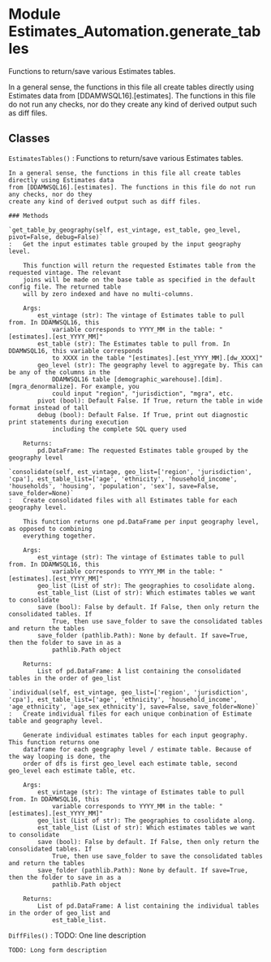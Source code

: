 Module Estimates_Automation.generate_tables
===========================================
Functions to return/save various Estimates tables.

In a general sense, the functions in this file all create tables directly using Estimates data from
[DDAMWSQL16].[estimates]. The functions in this file do not run any checks, nor do they create any
kind of derived output such as diff files.

Classes
-------

`EstimatesTables()`
:   Functions to return/save various Estimates tables.
    
    In a general sense, the functions in this file all create tables directly using Estimates data 
    from [DDAMWSQL16].[estimates]. The functions in this file do not run any checks, nor do they 
    create any kind of derived output such as diff files.

    ### Methods

    `get_table_by_geography(self, est_vintage, est_table, geo_level, pivot=False, debug=False)`
    :   Get the input estimates table grouped by the input geography level.
        
        This function will return the requested Estimates table from the requested vintage. The relevant
        joins will be made on the base table as specified in the default config file. The returned table
        will by zero indexed and have no multi-columns.
        
        Args:
            est_vintage (str): The vintage of Estimates table to pull from. In DDAMWSQL16, this
                variable corresponds to YYYY_MM in the table: "[estimates].[est_YYYY_MM]"
            est_table (str): The Estimates table to pull from. In DDAMWSQL16, this variable corresponds
                to XXXX in the table "[estimates].[est_YYYY_MM].[dw_XXXX]"
            geo_level (str): The geography level to aggregate by. This can be any of the columns in the
                DDAMWSQL16 table [demographic_warehouse].[dim].[mgra_denormalize]. For example, you 
                could input "region", "jurisdiction", "mgra", etc.
            pivot (bool): Default False. If True, return the table in wide format instead of tall
            debug (bool): Default False. If True, print out diagnostic print statements during execution
                including the complete SQL query used
        
        Returns:
            pd.DataFrame: The requested Estimates table grouped by the geography level

    `consolidate(self, est_vintage, geo_list=['region', 'jurisdiction', 'cpa'], est_table_list=['age', 'ethnicity', 'household_income', 'households', 'housing', 'population', 'sex'], save=False, save_folder=None)`
    :   Create consolidated files with all Estimates table for each geography level.
        
        This function returns one pd.DataFrame per input geography level, as opposed to combining 
        everything together.
        
        Args:
            est_vintage (str): The vintage of Estimates table to pull from. In DDAMWSQL16, this 
                variable corresponds to YYYY_MM in the table: "[estimates].[est_YYYY_MM]"
            geo_list (List of str): The geographies to cosolidate along. 
            est_table_list (List of str): Which estimates tables we want to consolidate
            save (bool): False by default. If False, then only return the consolidated tables. If 
                True, then use save_folder to save the consolidated tables and return the tables
            save_folder (pathlib.Path): None by default. If save=True, then the folder to save in as a 
                pathlib.Path object
        
        Returns:
            List of pd.DataFrame: A list containing the consolidated tables in the order of geo_list

    `individual(self, est_vintage, geo_list=['region', 'jurisdiction', 'cpa'], est_table_list=['age', 'ethnicity', 'household_income', 'age_ethnicity', 'age_sex_ethnicity'], save=False, save_folder=None)`
    :   Create individual files for each unique conbination of Estimate table and geography level.
        
        Generate individual estimates tables for each input geography. This function returns one
        dataframe for each geography level / estimate table. Because of the way looping is done, the 
        order of dfs is first geo_level each estimate table, second geo_level each estimate table, etc.
        
        Args:
            est_vintage (str): The vintage of Estimates table to pull from. In DDAMWSQL16, this 
                variable corresponds to YYYY_MM in the table: "[estimates].[est_YYYY_MM]"
            geo_list (List of str): The geographies to cosolidate along. 
            est_table_list (List of str): Which estimates tables we want to consolidate
            save (bool): False by default. If False, then only return the consolidated tables. If 
                True, then use save_folder to save the consolidated tables and return the tables
            save_folder (pathlib.Path): None by default. If save=True, then the folder to save in as a 
                pathlib.Path object
        
        Returns:
            List of pd.DataFrame: A list containing the individual tables in the order of geo_list and
                est_table_list.

`DiffFiles()`
:   TODO: One line description
    
    TODO: Long form description